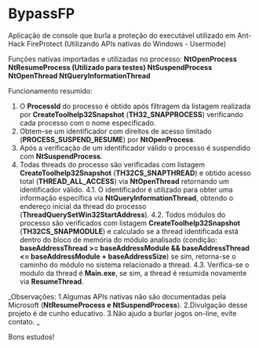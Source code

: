 # BypassFP
Aplicação de console que burla a proteção do executável utilizado em Ant-Hack FireProtect (Utilizando APIs nativas do Windows - Usermode)

Funções nativas importadas e utilizadas no processo:
__NtOpenProcess
NtResumeProcess (Utilizado para testes)
NtSuspendProcess
NtOpenThread
NtQueryInformationThread__

Funcionamento resumido:
1. O __ProcessId__ do processo é obtido após filtragem da listagem realizada por __CreateToolhelp32Snapshot__ (__TH32_SNAPPROCESS__) verificando cada processo com o nome especificado.
2. Obtem-se um identificador com direitos de acesso limitado (__PROCESS_SUSPEND_RESUME__) por __NtOpenProcess__.
3. Após a verificação de um identificador válido o processo é suspendido com __NtSuspendProcess__.
4. Todas threads do processo são verificadas com listagem __CreateToolhelp32Snapshot__ (__TH32CS_SNAPTHREAD__) e obtido acesso total (__THREAD_ALL_ACCESS__) via __NtOpenThread__ retornando um identificador válido.
  4.1. O identificador é utilizado para obter uma informação específica via __NtQueryInformationThread__, obtendo o endereço inicial da thread do processo (__ThreadQuerySetWin32StartAddress__).
  4.2. Todos módulos do processo são verificados com listagem __CreateToolhelp32Snapshot__ (__TH32CS_SNAPMODULE__) e calculado se a thread identificada está dentro do bloco de memória do módulo analisado (condição: __baseAddressThread >= baseAddressModule && baseAddressThread <= baseAddressModule + baseAddressSize__) se sim, retorna-se o caminho do módulo no sistema relacionado a thread.
  4.3. Verifica-se o modulo da thread é __Main.exe__, se sim, a thread é resumida novamente via __ResumeThread__.
 
 
  _Observações:
 1.Algumas APIs nativas não são documentadas pela Microsoft (__NtResumeProcess e NtSuspendProcess__).
 2.Divulgação desse projeto é de cunho educativo.
 3.Não ajudo a burlar jogos on-line, evite contato.
 _
 
 Bons estudos!
 
